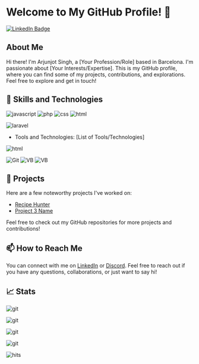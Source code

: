 # Welcome to My GitHub Profile! 👋

[![LinkedIn Badge](https://img.shields.io/badge/-LinkedIn-blue?style=flat-square&logo=Linkedin&logoColor=white&link=[YOUR_LINKEDIN_PROFILE_URL])](https://www.linkedin.com/in/arjunjot-singh-3512561a0/)

## About Me

Hi there! I'm Arjunjot Singh, a [Your Profession/Role] based in Barcelona. I'm passionate about [Your Interests/Expertise]. This is my GitHub profile, where you can find some of my projects, contributions, and explorations. Feel free to explore and get in touch!

## 🧰 Skills and Technologies

![javascript](https://img.shields.io/badge/JavaScript-323330?style=for-the-badge&logo=javascript&logoColor=F7DF1E)
                          ![php](https://img.shields.io/badge/PHP-777BB4?style=for-the-badge&logo=php&logoColor=white)
                          ![css](https://img.shields.io/badge/CSS3-1572B6?style=for-the-badge&logo=css3&logoColor=white)
                          ![html](https://img.shields.io/badge/HTML5-E34F26?style=for-the-badge&logo=html5&logoColor=white)

![laravel](https://img.shields.io/badge/Laravel-FF2D20?style=for-the-badge&logo=laravel&logoColor=white)
 
- Tools and Technologies: [List of Tools/Technologies]

 ![html](https://img.shields.io/badge/HTML5-E34F26?style=for-the-badge&logo=html5&logoColor=white)

 ![Git](https://img.shields.io/badge/GIT-E44C30?style=for-the-badge&logo=git&logoColor=white)
            ![VB](https://img.shields.io/badge/VirtualBox-21416b?style=for-the-badge&logo=VirtualBox&logoColor=white) 
            ![VB]()

## 🔭 Projects

Here are a few noteworthy projects I've worked on:

- [Recipe Hunter](link-to-project)
- [Project 3 Name](link-to-project)

Feel free to check out my GitHub repositories for more projects and contributions!

## 📫 How to Reach Me

You can connect with me on [LinkedIn](https://www.linkedin.com/in/arjunjot-singh-3512561a0/) or [Discord](Arjun#9663). Feel free to reach out if you have any questions, collaborations, or just want to say hi!

## 📈 Stats

![git](https://github-readme-stats.vercel.app/api/top-langs/?username=Arjun2715)

![git](https://github-readme-stats-git-masterrstaa-rickstaa.vercel.app/api?username=Arjun2715)

![git](https://github-readme-streak-stats.herokuapp.com/?user=Arjun2715)

![git](https://github-profile-summary-cards.vercel.app/api/cards/profile-details?username=Arjun2715) 


![hits](https://hits.seeyoufarm.com/api/count/incr/badge.svg?url=https%3A%2F%2Fgithub.com%2FArjun27151212%2Fhit-counter)